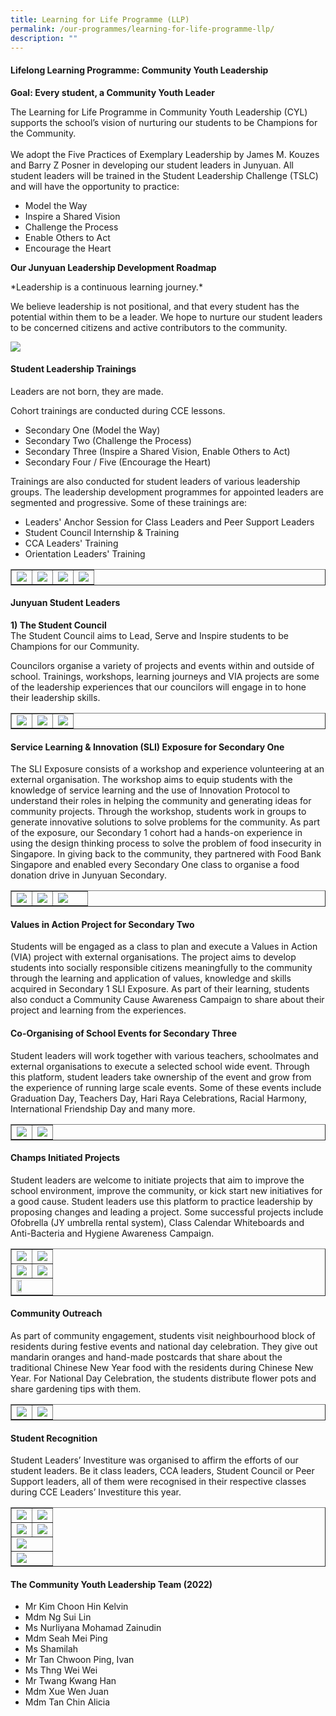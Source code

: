 ```yaml
---
title: Learning for Life Programme (LLP)
permalink: /our-programmes/learning-for-life-programme-llp/
description: ""
---
```

<h4><strong>Lifelong Learning Programme: Community Youth Leadership</strong></h4>
<p><strong>Goal: Every student, a Community Youth Leader</strong></p>
<p>The Learning for Life Programme in Community Youth Leadership (CYL) supports the school’s vision of nurturing our students to be Champions for the Community. 
<br><br>We adopt the Five Practices of Exemplary Leadership by James M. Kouzes and Barry Z Posner in developing our student leaders in Junyuan. All student leaders will be trained in the Student Leadership Challenge (TSLC) and will have the opportunity to practice:</p>
<ul>
<li>Model the Way</li>
<li>Inspire a Shared Vision</li>
<li>Challenge the Process</li>
<li>Enable Others to Act</li>
<li>Encourage the Heart</li>
</ul>
<p><strong>Our Junyuan Leadership Development Roadmap</strong></p>
*Leadership is a continuous learning journey.*

<p>We believe leadership is not positional, and that every student has the potential within them to be a leader. We hope to nurture our student leaders to be concerned citizens and active contributors to the community.</p>

<img src="/images/llp1.jpg">

<h4><strong>Student Leadership Trainings</strong></h4>
<p>
Leaders are not born, they are made. <br>
</p>
<p>Cohort trainings are conducted during CCE lessons.</p>
<ul>
<li>Secondary One (Model the Way)</li>
<li>Secondary Two (Challenge the Process)</li>
<li>Secondary Three (Inspire a Shared Vision, Enable Others to Act)</li>
<li>Secondary Four / Five (Encourage the Heart)
</li></ul>
<p>Trainings are also conducted for student leaders of various leadership groups. The leadership development programmes for appointed leaders are segmented and progressive. Some of these trainings are:</p>
<ul>
<li>Leaders' Anchor Session for Class Leaders and Peer Support Leaders</li>
<li>Student Council Internship &amp; Training</li>
<li>CCA Leaders' Training</li>
<li>Orientation Leaders' Training</li>
</ul>
<table style="border-collapse: collapse; width: 100%;" border="1">
<tbody>
<tr>
<td style="width: 25%;"><img src="/images/picture1.jpg"></td>
<td style="width: 25%;"><img src="/images/picture2.jpg"></td>
<td style="width: 25%;"><img src="/images/picture3.jpg"></td>
<td style="width: 27%;"><img src="/images/picture4.jpg"></td>
</tr>
</tbody>
</table>
<h4><strong>Junyuan Student Leaders</strong></h4>
<p><strong>1) The Student Council<br></strong>The Student Council aims to Lead, Serve and Inspire students to be Champions for our Community. 
	
Councilors organise a variety of projects and events within and outside of school. Trainings, workshops, learning journeys and VIA projects are some of the leadership experiences that our councilors will engage in to hone their leadership skills.</p>
<table style="border-collapse: collapse; width: 100%;" border="1">
<tbody>
<tr>
<td style="width: 33.3333%;"><img src="/images/llp2.png"></td>
<td style="width: 33.3333%;"><img src="/images/llp3.png"></td>
<td style="width: 33.3333%;"><img src="/images/llp4.png"></td>
</tr>
</tbody>
</table>
<h4><strong>Service Learning &amp; Innovation (SLI) Exposure for Secondary One</strong></h4>
<p>The SLI Exposure consists of a workshop and experience volunteering at an external organisation. The workshop aims to equip students with the knowledge of service learning and the use of Innovation Protocol to understand their roles in helping the community and generating ideas for community projects. Through the workshop, students work in groups to generate innovative solutions to solve problems for the community. As part of the exposure,&nbsp;our Secondary 1 cohort had a hands-on experience in using the design thinking process to solve the problem of food insecurity in Singapore. In giving back to the community, they partnered with Food Bank Singapore and enabled every Secondary One class to organise a food donation drive in Junyuan Secondary.</p>
<table style="border-collapse: collapse; width: 100%;" border="1">
<tbody>
<tr>
<td style="width: 27%;"><img src="/images/llp5.png"></td>
<td style="width: 27%;"><img src="/images/llp6.png"></td>
<td style="width: 46%;"><img src="/images/llp7.png"></td>
</tr>
</tbody>
</table>
<h4><strong>Values in Action Project for Secondary Two</strong></h4>
<p>Students will be engaged as a class to plan and execute a Values in Action (VIA) project with external organisations. The project aims to develop students into socially responsible citizens meaningfully to the community through the learning and application of values, knowledge and skills acquired in Secondary 1 SLI Exposure. As part of their learning, students also conduct a Community Cause Awareness Campaign to share about their project and learning from the experiences.</p>
<h4><strong>Co-Organising of School Events for Secondary Three</strong></h4>
<p>Student leaders will work together with various teachers, schoolmates and external organisations to execute a selected school wide event. Through this platform, student leaders take ownership of the event and grow from the experience of running large scale events. Some of these events include Graduation Day, Teachers Day, Hari Raya Celebrations, Racial Harmony, International Friendship Day and many more.&nbsp;</p>
<table style="border-collapse: collapse; width: 100%;" border="1">
<tbody>
<tr>
<td style="width: 50%;"><img src="/images/llp8.png"></td>
<td style="width: 50%;"><img src="/images/llp9.png"></td>
</tr>
</tbody>
</table>
<h4><strong>Champs Initiated Projects</strong></h4>
<p>Student leaders are welcome to initiate projects that aim to improve the school environment, improve the community, or kick start new initiatives for a good cause. Student leaders use this platform to practice leadership by proposing changes and leading a project. Some successful projects include Ofobrella (JY umbrella rental system), Class Calendar Whiteboards and Anti-Bacteria and Hygiene Awareness Campaign.</p>
<table style="border-collapse: collapse; width: 100%;" border="1">
<tbody>
<tr>
<td style="width: 50%;"><img src="/images/llp10.png"></td>
<td style="width: 50%;"><img src="/images/llp11.png"></td>
</tr>
<tr>
<td style="width: 50%;"><img src="/images/llp12.png"></td>
<td style="width: 50%;"><img src="/images/llp13.png"></td>
</tr>
<tr>
<td style="width: 50%;" colspan="2"><img style="width: 40%;" src="/images/llp14.png"></td>
</tr>
</tbody>
</table>
<h4><strong>Community Outreach</strong></h4>
<p>As part of community engagement, students visit neighbourhood block of residents during festive events and national day celebration. They give out mandarin oranges and hand-made postcards that share about the traditional Chinese New Year food with the residents during Chinese New Year. For National Day Celebration, the students distribute flower pots and share gardening tips with them.</p>
<table style="border-collapse: collapse; width: 100%;" border="1">
<tbody>
<tr>
<td style="width: 50%;"><img src="/images/llp15.jpg"></td>
<td style="width: 50%;"><img src="/images/llp16.jpg"></td>
</tr>
</tbody>
</table>
<h4><strong>Student Recognition</strong></h4>
<p>Student Leaders’ Investiture was organised to affirm the efforts of our student leaders. Be it class leaders, CCA leaders, Student Council or Peer Support leaders, all of them were recognised in their respective classes during CCE Leaders’ Investiture this year.</p>
<table style="border-collapse: collapse; width: 100%;" border="1">
<tbody>
<tr>
<td style="width: 50%;"><img src="/images/llp17.png"></td>
<td style="width: 50%;"><img src="/images/llp18.png"></td>
</tr>
	<tr>
<td style="width: 50%;"><img src="/images/llp19.png"></td>
<td style="width: 50%;"><img src="/images/llp20.png"></td>
</tr>
<tr>
<td style="width: 50%;" colspan="2"><img src="/images/llp21.png"></td>
</tr>
<tr>
<td style="width: 50%;" colspan="2"><img src="/images/llp22.png"></td>
</tr>
</tbody>
</table>
<h4><strong>The Community Youth Leadership Team (2022)</strong></h4>
<ul>
<li>Mr Kim Choon Hin Kelvin</li>
<li>Mdm Ng Sui Lin</li>
<li>Ms Nurliyana Mohamad Zainudin</li>
<li>Mdm Seah Mei Ping</li>
<li>Ms Shamilah</li>
<li>Mr Tan Chwoon Ping, Ivan</li>
<li>Ms Thng Wei Wei</li>
<li>Mr Twang Kwang Han</li>
<li>Mdm Xue Wen Juan</li>
<li>Mdm Tan Chin Alicia</li>
</ul>
